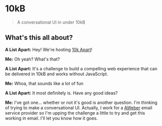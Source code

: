 # 10kB
>A conversational UI in under 10kB

## What's this all about?

__A List Apart:__ Hey! We're hosting [10k Apart](https://a-k-apart.com/)!

__Me:__ Oh yeah? What's that?

__A List Apart:__ It's a challenge to build a compelling web experience that can be delivered in 10kB and works without JavaScript.

__Me:__ Whoa, that sounds like a lot of fun

__A List Apart:__ It most definitely is. Have any good ideas?

__Me:__ I've got one... whether or not it's good is another question. I'm thinking of trying to make a conversational UI. Actually, I work for a [AWeber](https://www.aweber.com) email service provider so I'm upping the challenge a little to try and get this working in email. I'll let you know how it goes.
